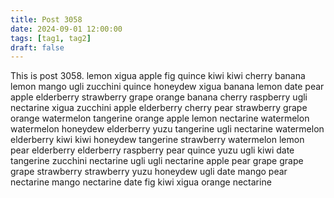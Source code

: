 ```yaml
---
title: Post 3058
date: 2024-09-01 12:00:00
tags: [tag1, tag2]
draft: false
---
```

This is post 3058.
lemon
xigua
apple
fig
quince
kiwi
kiwi
cherry
banana
lemon
mango
ugli
zucchini
quince
honeydew
xigua
banana
lemon
date
pear
apple
elderberry
strawberry
grape
orange
banana
cherry
raspberry
ugli
nectarine
xigua
zucchini
apple
elderberry
cherry
pear
strawberry
grape
orange
watermelon
tangerine
orange
apple
lemon
nectarine
watermelon
watermelon
honeydew
elderberry
yuzu
tangerine
ugli
nectarine
watermelon
elderberry
kiwi
kiwi
honeydew
tangerine
strawberry
watermelon
lemon
pear
elderberry
elderberry
raspberry
pear
quince
yuzu
ugli
kiwi
date
tangerine
zucchini
nectarine
ugli
ugli
nectarine
apple
pear
grape
grape
grape
strawberry
strawberry
yuzu
honeydew
ugli
date
mango
pear
nectarine
mango
nectarine
date
fig
kiwi
xigua
orange
nectarine
